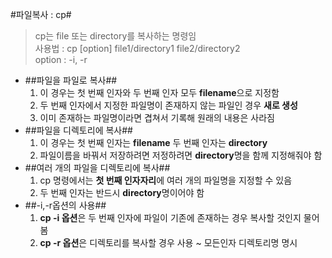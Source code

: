 #파일복사 : cp#
> cp는 file 또는 directory를 복사하는 명령임  
> 사용법 : cp [option] file1/directory1 file2/directory2  
> option : -i, -r

* ##파일을 파일로 복사##
    1. 이 경우는 첫 번째 인자와 두 번째 인자 모두 **filename**으로 지정함  
    2. 두 번째 인자에서 지정한 파일명이 존재하지 않는 파일인 경우 **새로 생성**  
    3. 이미 존재하는 파일명이라면 겹쳐서 기록해 원래의 내용은 사라짐
* ##파일을 디렉토리에 복사##
    1. 이 경우는 첫 번째 인자는 **filename** 두 번째 인자는 **directory**  
    2. 파일이름을 바꿔서 저장하려면 저정하려면 **directory**명을 함께 지정해줘야 함  
* ##여러 개의 파일을 디렉토리에 복사##
    1. cp 명령에서는 **첫 번째 인자자리**에 여러 개의 파일명을 지정할 수 있음  
    2. 두 번째 인자는 반드시 **directory**명이어야 함
* ##-i,-r옵션의 사용##
    1. **cp -i 옵션**은 두 번째 인자에 파일이 기존에 존재하는 경우 복사할 것인지 물어봄  
    2. **cp -r 옵션**은 디렉토리를 복사할 경우 사용 ~ 모든인자 디렉토리명 명시
